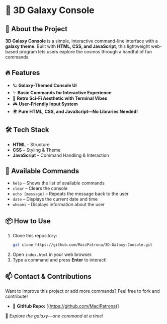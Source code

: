 # 🌌 3D Galaxy Console

## 🚀 About the Project
**3D Galaxy Console** is a simple, interactive command-line interface with a **galaxy theme**. Built with **HTML, CSS, and JavaScript**, this lightweight web-based program lets users explore the cosmos through a handful of fun commands.

## 🔥 Features
- 🪐 **Galaxy-Themed Console UI**
- ✨ **Basic Commands for Interactive Experience**
- 🌠 **Retro Sci-Fi Aesthetic with Terminal Vibes**
- 🎮 **User-Friendly Input System**
- 🌍 **Pure HTML, CSS, and JavaScript—No Libraries Needed!**

## 🛠️ Tech Stack
- **HTML** – Structure
- **CSS** – Styling & Theme
- **JavaScript** – Command Handling & Interaction

## 📌 Available Commands
- `help` – Shows the list of available commands
- `clear` – Clears the console
- `echo [message]` – Repeats the message back to the user
- `date` – Displays the current date and time
- `whoami` – Displays information about the user

## 📦 How to Use
1. Clone this repository:
   ```sh
   git clone https://github.com/MaciPatrona/3D-Galaxy-Console.git
   ```
2. Open `index.html` in your web browser.
3. Type a command and press **Enter** to interact!

## 📫 Contact & Contributions
Want to improve this project or add more commands? Feel free to fork and contribute!
- 🔗 **GitHub Repo:** [(https://github.com/MaciPatrona)]

🚀 *Explore the galaxy—one command at a time!*





